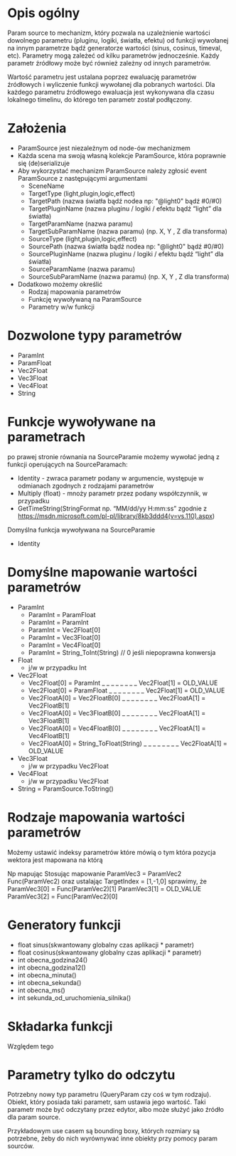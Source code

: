 Opis ogólny
===========

Param source to mechanizm, który pozwala na uzależnienie wartości
dowolnego parametru (pluginu, logiki, światła, efektu) od funkcji
wywołanej na innym parametrze bądź generatorze wartości (sinus, cosinus,
timeval, etc). Parametry mogą zależeć od kilku parametrów jednocześnie.
Każdy parametr źródłowy może być również zależny od innych parametrów.

Wartość parametru jest ustalana poprzez ewaluację parametrów źródłowych
i wyliczenie funkcji wywołanej dla pobranych wartości. Dla każdego
parametru źródłowego ewaluacja jest wykonywana dla czasu lokalnego
timelinu, do którego ten parametr został podłączony.

Założenia
=========

-   ParamSource jest niezależnym od node-ów mechanizmem
-   Każda scena ma swoją własną kolekcje ParamSource, która poprawnie
    się (de)serializuje
-   Aby wykorzystać mechanizm ParamSource należy zgłosić event
    ParamSource z następującymi argumentami
    -   SceneName
    -   TargetType (light,plugin,logic,effect)
    -   TargetPath (nazwa światła bądź nodea np: "@light0" bądź \#0/\#0)
    -   TargetPluginName (nazwa pluginu / logiki / efektu bądź “light”
        dla światła)
    -   TargetParamName (nazwa paramu)
    -   TargetSubParamName (nazwa paramu) (np. X, Y , Z dla transforma)
    -   SourceType (light,plugin,logic,effect)
    -   SourcePath (nazwa światła bądź nodea np: "@light0" bądź \#0/\#0)
    -   SourcePluginName (nazwa pluginu / logiki / efektu bądź “light”
        dla światła)
    -   SourceParamName (nazwa paramu)
    -   SourceSubParamName (nazwa paramu) (np. X, Y , Z dla transforma)
-   Dodatkowo możemy określić
    -   Rodzaj mapowania parametrów
    -   Funkcję wywoływaną na ParamSource
    -   Parametry w/w funkcji

Dozwolone typy parametrów
=========================

-   ParamInt
-   ParamFloat
-   Vec2Float
-   Vec3Float
-   Vec4Float
-   String

Funkcje wywoływane na parametrach
=================================

po prawej stronie równania na SourceParamie możemy wywołać jedną z
funkcji operujących na SourceParamach:

-   Identity - zwraca parametr podany w argumencie, występuje w
    odmianach zgodnych z rodzajami parametrów
-   Multiply (float) - mnoży parametr przez podany współczynnik, w
    przypadku
-   GetTimeString(StringFormat np. “MM/dd/yy H:mm:ss” zgodnie z
    <https://msdn.microsoft.com/pl-pl/library/8kb3ddd4(v=vs.110).aspx>)

Domyślna funkcja wywoływana na SourceParamie

-   Identity

Domyślne mapowanie wartości parametrów
======================================

-   ParamInt
    -   ParamInt = ParamFloat
    -   ParamInt = ParamInt
    -   ParamInt = Vec2Float\[0\]
    -   ParamInt = Vec3Float\[0\]
    -   ParamInt = Vec4Float\[0\]
    -   ParamInt = String\_ToInt(String) // 0 jeśli niepoprawna
        konwersja
-   Float
    -   j/w w przypadku Int
-   Vec2Float
    -   Vec2Float\[0\] = ParamInt \_ \_ \_ \_ \_ \_ \_ \_ Vec2Float\[1\]
        = OLD\_VALUE
    -   Vec2Float\[0\] = ParamFloat \_ \_ \_ \_ \_ \_ \_ \_
        Vec2Float\[1\] = OLD\_VALUE
    -   Vec2FloatA\[0\] = Vec2FloatB\[0\] \_ \_ \_ \_ \_ \_ \_ \_
        Vec2FloatA\[1\] = Vec2FloatB\[1\]
    -   Vec2FloatA\[0\] = Vec3FloatB\[0\] \_ \_ \_ \_ \_ \_ \_ \_
        Vec2FloatA\[1\] = Vec3FloatB\[1\]
    -   Vec2FloatA\[0\] = Vec4FloatB\[0\] \_ \_ \_ \_ \_ \_ \_ \_
        Vec2FloatA\[1\] = Vec4FloatB\[1\]
    -   Vec2FloatA\[0\] = String\_ToFloat(String) \_ \_ \_ \_ \_ \_ \_
        \_ Vec2FloatA\[1\] = OLD\_VALUE
-   Vec3Float
    -   j/w w przypadku Vec2Float
-   Vec4Float
    -   j/w w przypadku Vec2Float
-   String = ParamSource.ToString()

Rodzaje mapowania wartości parametrów
=====================================

Możemy ustawić indeksy parametrów które mówią o tym która pozycja
wektora jest mapowana na którą

Np mapując Stosując mapowanie ParamVec3 = ParamVec2 Func(ParamVec2) oraz
ustalając TargetIndex = \[1,-1,0\] sprawimy, że ParamVec3\[0\] =
Func(ParamVec2)\[1\] ParamVec3\[1\] = OLD\_VALUE ParamVec3\[2\] =
Func(ParamVec2)\[0\]

Generatory funkcji
==================

-   float sinus(skwantowany globalny czas aplikacji \* parametr)
-   float cosinus(skwantowany globalny czas aplikacji \* parametr)
-   int obecna\_godzina24()
-   int obecna\_godzina12()
-   int obecna\_minuta()
-   int obecna\_sekunda()
-   int obecna\_ms()
-   int sekunda\_od\_uruchomienia\_silnika()

Składarka funkcji
=================

Względem tego

Parametry tylko do odczytu
==========================

Potrzebny nowy typ parametru (QueryParam czy coś w tym rodzaju). Obiekt,
który posiada taki parametr, sam ustawia jego wartość. Taki parametr
może być odczytany przez edytor, albo może służyć jako źródło dla param
source.

Przykładowym use casem są bounding boxy, których rozmiary są potrzebne,
żeby do nich wyrównywać inne obiekty przy pomocy param sourców.